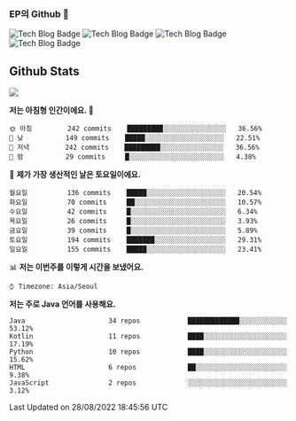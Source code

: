 ### EP의 Github 👋

![Tech Blog Badge](http://img.shields.io/badge/-Java-black?style=flat-square)
![Tech Blog Badge](http://img.shields.io/badge/-Kotlin-purple?style=flat-square)
![Tech Blog Badge](http://img.shields.io/badge/-Spring%20Boot-black?style=flat-square)
![Tech Blog Badge](http://img.shields.io/badge/-JPA-black?style=flat-square)

## Github Stats  
<div align="left"><img src="https://github-readme-stats.vercel.app/api?username=eastperson&show_icons=true&count_private=true&hide_border=true" align="center" /></div> 

<!--START_SECTION:waka-->
**저는 아침형 인간이에요. 🐤** 

```text
🌞 아침         242 commits    █████████░░░░░░░░░░░░░░░░   36.56% 
🌆 낮　         149 commits    █████░░░░░░░░░░░░░░░░░░░░   22.51% 
🌃 저녁         242 commits    █████████░░░░░░░░░░░░░░░░   36.56% 
🌙 밤　         29 commits     █░░░░░░░░░░░░░░░░░░░░░░░░   4.38%

```
📅 **제가 가장 생산적인 날은 토요일이에요.** 

```text
월요일          136 commits    █████░░░░░░░░░░░░░░░░░░░░   20.54% 
화요일          70 commits     ██░░░░░░░░░░░░░░░░░░░░░░░   10.57% 
수요일          42 commits     █░░░░░░░░░░░░░░░░░░░░░░░░   6.34% 
목요일          26 commits     █░░░░░░░░░░░░░░░░░░░░░░░░   3.93% 
금요일          39 commits     █░░░░░░░░░░░░░░░░░░░░░░░░   5.89% 
토요일          194 commits    ███████░░░░░░░░░░░░░░░░░░   29.31% 
일요일          155 commits    █████░░░░░░░░░░░░░░░░░░░░   23.41%

```


📊 **저는 이번주를 이렇게 시간을 보냈어요.** 

```text
⌚︎ Timezone: Asia/Seoul

```

**저는 주로 Java 언어를 사용해요.** 

```text
Java                     34 repos            █████████████░░░░░░░░░░░░   53.12% 
Kotlin                   11 repos            ████░░░░░░░░░░░░░░░░░░░░░   17.19% 
Python                   10 repos            ████░░░░░░░░░░░░░░░░░░░░░   15.62% 
HTML                     6 repos             ██░░░░░░░░░░░░░░░░░░░░░░░   9.38% 
JavaScript               2 repos             ░░░░░░░░░░░░░░░░░░░░░░░░░   3.12%

```



 Last Updated on 28/08/2022 18:45:56 UTC
<!--END_SECTION:waka-->
